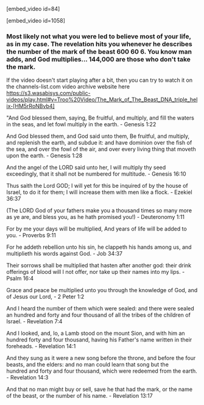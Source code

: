 [embed_video id=84]

[embed_video id=1058]

### Most likely not what you were led to believe most of your life, as in my case. The revelation hits you whenever he describes the number of the mark of the beast 600 60 6. You know man adds, and God multiplies... 144,000 are those who don't take the mark.

If the video doesn't start playing after a bit, then you can try to watch it on the channels-list.com video archive website here https://s3.wasabisys.com/public-videos/play.html#v=Troo%20Video/The_Mark_of_The_Beast_DNA_triple_helix-[HM5rRoNBvb4]

"And God blessed them, saying, Be fruitful, and multiply, and fill the waters in the seas, and let fowl multiply in the earth. - Genesis 1:22

And God blessed them, and God said unto them, Be fruitful, and multiply, and replenish the earth, and subdue it: and have dominion over the fish of the sea, and over the fowl of the air, and over every living thing that moveth upon the earth. - Genesis 1:28

And the angel of the LORD said unto her, I will multiply thy seed exceedingly, that it shall not be numbered for multitude. - Genesis 16:10

Thus saith the Lord GOD; I will yet for this be inquired of by the house of Israel, to do it for them; I will increase them with men like a flock. - Ezekiel 36:37

(The LORD God of your fathers make you a thousand times so many more as ye are, and bless you, as he hath promised you!) - Deuteronomy 1:11

For by me your days will be multiplied, And years of life will be added to you. - Proverbs 9:11

For he addeth rebellion unto his sin, he clappeth his hands among us, and multiplieth his words against God. - Job 34:37

Their sorrows shall be multiplied that hasten after another god: their drink offerings of blood will I not offer, nor take up their names into my lips. - Psalm 16:4

Grace and peace be multiplied unto you through the knowledge of God, and of Jesus our Lord, - 2 Peter 1:2

And I heard the number of them which were sealed: and there were sealed an hundred and forty and four thousand of all the tribes of the children of Israel. - Revelation 7:4

And I looked, and, lo, a Lamb stood on the mount Sion, and with him an hundred forty and four thousand, having his Father's name written in their foreheads. - Revelation 14:1

And they sung as it were a new song before the throne, and before the four beasts, and the elders: and no man could learn that song but the hundred and forty and four thousand, which were redeemed from the earth. - Revelation 14:3

And that no man might buy or sell, save he that had the mark, or the name of the beast, or the number of his name. - Revelation 13:17